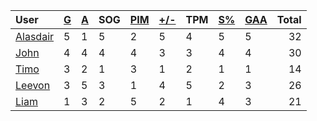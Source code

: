 | User | [G](https://github.com/llevasseur/world-juniors-2022/blob/master/STANDINGS.md#goals) | [A](https://github.com/llevasseur/world-juniors-2022/blob/master/STANDINGS.md#assists) | SOG | [PIM](https://github.com/llevasseur/world-juniors-2022/blob/master/STANDINGS.md#penalties-in-minutes) | [+/-](https://github.com/llevasseur/world-juniors-2022/blob/master/STANDINGS.md#plus--minus) | TPM | [S%](https://github.com/llevasseur/world-juniors-2022/blob/master/STANDINGS.md#save-percentage) | [GAA](https://github.com/llevasseur/world-juniors-2022/blob/master/STANDINGS.md#goals-against-average) | Total |
| :--- | ---- | ---- | ---- | ---- | ---- | ---- | ---- | ---- |  -----: |
| [Alasdair](https://github.com/llevasseur/world-juniors-2022/blob/master/ROSTERS.md#Alasdair) | 5 | 1 | 5 | 2 | 5 | 4 | 5 | 5 | 32 |
| [John](https://github.com/llevasseur/world-juniors-2022/blob/master/ROSTERS.md#John) | 4 | 4 | 4 | 4 | 3 | 3 | 4 | 4 | 30 |
| [Timo](https://github.com/llevasseur/world-juniors-2022/blob/master/ROSTERS.md#Timo) | 3 | 2 | 1 | 3 | 1 | 2 | 1 | 1 | 14 |
| [Leevon](https://github.com/llevasseur/world-juniors-2022/blob/master/ROSTERS.md#Leevon) | 3 | 5 | 3 | 1 | 4 | 5 | 2 | 3 | 26 |
| [Liam](https://github.com/llevasseur/world-juniors-2022/blob/master/ROSTERS.md#Liam) | 1 | 3 | 2 | 5 | 2 | 1 | 4 | 3 | 21 |